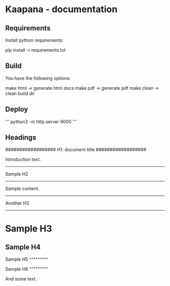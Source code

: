 # Kaapana - documentation

## Requirements
Install python requirements:

pip install -r requirements.txt

## Build

You have the following options:

make html  -> generate html docs
make pdf   -> generate pdf
make clean -> clean build dir

## Deploy
'''
python3 -m http.server 9000
'''
## Headings

##################
H1: document title
##################

Introduction text.


*********
Sample H2
*********

Sample content.


**********
Another H2
**********

Sample H3
=========

Sample H4
---------

Sample H5
^^^^^^^^^

Sample H6
"""""""""

And some text.
